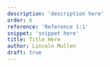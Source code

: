 ```yaml
---
description: 'description here'
order: 6
reference: 'Reference 1:1'
snippet: 'snippet here'
title: Title Here
author: Lincoln Mullen
draft: true
---
```

